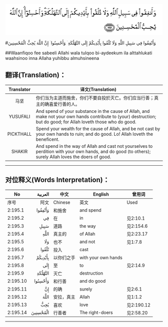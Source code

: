 ![002:195](images/002_195.gif)

#وَأَنْفِقُوا فِي سَبِيلِ اللَّهِ وَلَا تُلْقُوا بِأَيْدِيكُمْ إِلَى التَّهْلُكَةِ ۛ وَأَحْسِنُوا ۛ إِنَّ اللَّهَ يُحِبُّ الْمُحْسِنِينَ 

##Waanfiqoo fee sabeeli Allahi wala tulqoo bi-aydeekum ila alttahlukati waahsinoo inna Allaha yuhibbu almuhsineena 

## 翻译(Translation)：

| Translator | 译文(Translation)                                            |
| :--------: | ------------------------------------------------------------ |
|    马坚    | 你们当为主道而施舍，你们不要自投於灭亡。你们应当行善；真主的确喜爱行善的人。 |
|  YUSUFALI  | And spend of your substance in the cause of Allah, and make not your own hands contribute to (your) destruction; but do good; for Allah loveth those who do good. |
| PICKTHALL  | Spend your wealth for the cause of Allah, and be not cast by your own hands to ruin; and do good. Lo! Allah loveth the beneficent. |
|   SHAKIR   | And spend in the way of Allah and cast not yourselves to perdition with your own hands, and do good (to others); surely Allah loves the doers of good. |

---

## 对位释义(Words Interpretation)：

| No   | العربية | 中文    | English | 曾用词 |
| ---- | ------: | ------- | ------- | ------ |
| 序号 |    阿文 | Chinese | 英文    | Used   |
| 2:195.1  | وَأَنْفِقُوا  | 和施舍     | and spend           |            |
| 2:195.2  | فِي       | 在         | in                  | 见2:10.1   |
| 2:195.3  | سَبِيلِ     | 道路       | the way             | 见2:154.6  |
| 2:195.4  |     اللَّهِ | 真主的     | of Allah            | 见2:23.17  |
| 2:195.5  | وَلَا      | 也不       | and not             | 见1:7.8    |
| 2:195.6  | تُلْقُوا    | 投入       | cast                |            |
| 2:195.7  | بِأَيْدِيكُمْ  | 以你们之手 | with your own hands |            |
| 2:195.8  | إِلَى      | 至         | to                  | 见2:14.9   |
| 2:195.9  | التَّهْلُكَةِ  | 灭亡       | destruction         |            |
| 2:195.10 | وَأَحْسِنُوا  | 和行善     | and do good         |            |
| 2:195.11 | إِنَّ       | 的确       | surely              | 见2:6.1    |
| 2:195.12 | اللَّهَ     | 安拉，真主 | Allah               | 见1:1.2    |
| 2:195.13 | يُحِبُّ      | 喜欢       | love                | 见2:190.12 |
| 2:195.14 | الْمُحْسِنِينَ | 行善者     | The right-doers     | 见2:58.20  |

---

